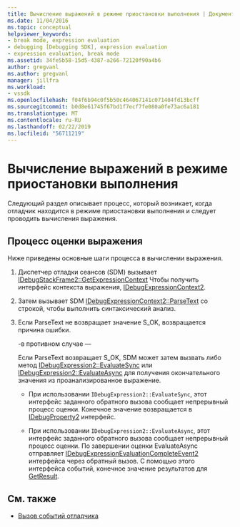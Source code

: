 ```yaml
---
title: Вычисление выражений в режиме приостановки выполнения | Документация Майкрософт
ms.date: 11/04/2016
ms.topic: conceptual
helpviewer_keywords:
- break mode, expression evaluation
- debugging [Debugging SDK], expression evaluation
- expression evaluation, break mode
ms.assetid: 34fe5b58-15d5-4387-a266-72120f90a4b6
author: gregvanl
ms.author: gregvanl
manager: jillfra
ms.workload:
- vssdk
ms.openlocfilehash: f04f6b94c0f5b50c464067141c071404fd13bcff
ms.sourcegitcommit: b0d8e61745f67bd1f7ecf7fe080a0fe73ac6a181
ms.translationtype: MT
ms.contentlocale: ru-RU
ms.lasthandoff: 02/22/2019
ms.locfileid: "56711219"
---
```

# <a name="expression-evaluation-in-break-mode"></a>Вычисление выражений в режиме приостановки выполнения
Следующий раздел описывает процесс, который возникает, когда отладчик находится в режиме приостановки выполнения и следует проводить вычисления выражения.

## <a name="expression-evaluation-process"></a>Процесс оценки выражения
 Ниже приведены основные шаги процесса в вычислении выражения.

1.  Диспетчер отладки сеансов (SDM) вызывает [IDebugStackFrame2::GetExpressionContext](../../extensibility/debugger/reference/idebugstackframe2-getexpressioncontext.md) Чтобы получить интерфейс контекста выражения, [IDebugExpressionContext2](../../extensibility/debugger/reference/idebugexpressioncontext2.md).

2.  Затем вызывает SDM [IDebugExpressionContext2::ParseText](../../extensibility/debugger/reference/idebugexpressioncontext2-parsetext.md) со строкой, чтобы выполнить синтаксический анализ.

3.  Если ParseText не возвращает значение S_OK, возвращается причина ошибки.

     -в противном случае —

     Если ParseText возвращает S_OK, SDM может затем вызвать либо метод [IDebugExpression2::EvaluateSync](../../extensibility/debugger/reference/idebugexpression2-evaluatesync.md) или [IDebugExpression2::EvaluateAsync](../../extensibility/debugger/reference/idebugexpression2-evaluateasync.md) для получения окончательного значения из проанализированное выражение.

    -   При использовании `IDebugExpression2::EvaluateSync`, этот интерфейс заданного обратного вызова сообщает непрерывный процесс оценки. Конечное значение возвращается в [IDebugProperty2](../../extensibility/debugger/reference/idebugproperty2.md) интерфейс.

    -   При использовании `IDebugExpression2::EvaluateAsync`, этот интерфейс заданного обратного вызова сообщает непрерывный процесс оценки. По завершении оценки EvaluateAsync отправляет [IDebugExpressionEvaluationCompleteEvent2](../../extensibility/debugger/reference/idebugexpressionevaluationcompleteevent2.md) интерфейса через обратный вызов. С помощью этого интерфейса событий, конечное значение результатов для [GetResult](../../extensibility/debugger/reference/idebugexpressionevaluationcompleteevent2-getresult.md).

## <a name="see-also"></a>См. также
- [Вызов событий отладчика](../../extensibility/debugger/calling-debugger-events.md)